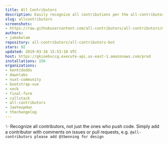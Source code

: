```yaml
---
title: All Contributors
description: Easily recognize all contributions per the all-contributors spec
slug: allcontributors
screenshots:
- https://raw.githubusercontent.com/all-contributors/all-contributors/master/docs/assets/bot-usage.png
authors:
- jakebolam
repository: all-contributors/all-contributors-bot
stars: 92
updated: 2019-03-16 15:53:10 UTC
host: https://gkioebvccg.execute-api.us-east-1.amazonaws.com/prod
installations: 156
organizations:
- kentcdodds
- dawnlabs
- nuxt-community
- bootstrap-vue
- nock
- final-form
- callstack
- all-contributors
- JaeYeopHan
- thechangelog
---
```


✨ Recognize all contributors, not just the ones who push code. Simply add a contributor with comments on issues or pull requests, e.g. `@all-contributors please add @tbenning for design`
